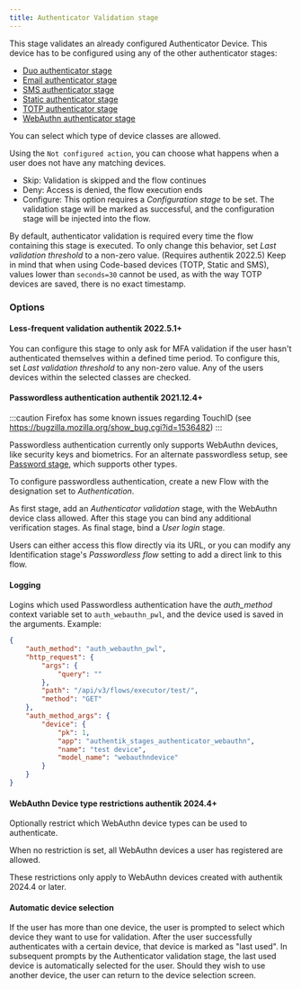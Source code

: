 ```yaml
---
title: Authenticator Validation stage
---
```


This stage validates an already configured Authenticator Device. This device has to be configured using any of the other authenticator stages:

- [Duo authenticator stage](../authenticator_duo/index.md)
- [Email authenticator stage](../authenticator_email/index.md)
- [SMS authenticator stage](../authenticator_sms/index.md)
- [Static authenticator stage](../authenticator_static/index.md)
- [TOTP authenticator stage](../authenticator_totp/index.md)
- [WebAuthn authenticator stage](../authenticator_webauthn/index.md)

You can select which type of device classes are allowed.

Using the `Not configured action`, you can choose what happens when a user does not have any matching devices.

- Skip: Validation is skipped and the flow continues
- Deny: Access is denied, the flow execution ends
- Configure: This option requires a _Configuration stage_ to be set. The validation stage will be marked as successful, and the configuration stage will be injected into the flow.

By default, authenticator validation is required every time the flow containing this stage is executed. To only change this behavior, set _Last validation threshold_ to a non-zero value. (Requires authentik 2022.5)
Keep in mind that when using Code-based devices (TOTP, Static and SMS), values lower than `seconds=30` cannot be used, as with the way TOTP devices are saved, there is no exact timestamp.

### Options

#### Less-frequent validation <span class="badge badge--version">authentik 2022.5.1+</span>

You can configure this stage to only ask for MFA validation if the user hasn't authenticated themselves within a defined time period. To configure this, set _Last validation threshold_ to any non-zero value. Any of the users devices within the selected classes are checked.

#### Passwordless authentication <span class="badge badge--version">authentik 2021.12.4+</span>

:::caution
Firefox has some known issues regarding TouchID (see https://bugzilla.mozilla.org/show_bug.cgi?id=1536482)
:::

Passwordless authentication currently only supports WebAuthn devices, like security keys and biometrics. For an alternate passwordless setup, see [Password stage](../password/index.md#passwordless-login), which supports other types.

To configure passwordless authentication, create a new Flow with the designation set to _Authentication_.

As first stage, add an _Authenticator validation_ stage, with the WebAuthn device class allowed.
After this stage you can bind any additional verification stages.
As final stage, bind a _User login_ stage.

Users can either access this flow directly via its URL, or you can modify any Identification stage's _Passwordless flow_ setting to add a direct link to this flow.

#### Logging

Logins which used Passwordless authentication have the _auth_method_ context variable set to `auth_webauthn_pwl`, and the device used is saved in the arguments. Example:

```json
{
    "auth_method": "auth_webauthn_pwl",
    "http_request": {
        "args": {
            "query": ""
        },
        "path": "/api/v3/flows/executor/test/",
        "method": "GET"
    },
    "auth_method_args": {
        "device": {
            "pk": 1,
            "app": "authentik_stages_authenticator_webauthn",
            "name": "test device",
            "model_name": "webauthndevice"
        }
    }
}
```

#### WebAuthn Device type restrictions <span class="badge badge--version">authentik 2024.4+</span>

Optionally restrict which WebAuthn device types can be used to authenticate.

When no restriction is set, all WebAuthn devices a user has registered are allowed.

These restrictions only apply to WebAuthn devices created with authentik 2024.4 or later.

#### Automatic device selection

If the user has more than one device, the user is prompted to select which device they want to use for validation. After the user successfully authenticates with a certain device, that device is marked as "last used". In subsequent prompts by the Authenticator validation stage, the last used device is automatically selected for the user. Should they wish to use another device, the user can return to the device selection screen.
